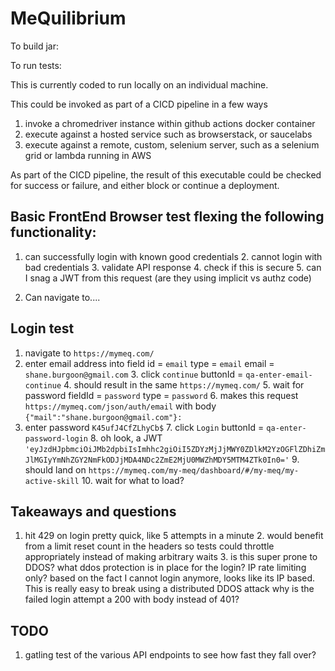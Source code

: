 # MeQuilibrium 

To build jar:

To run tests: 

This is currently coded to run locally on an individual machine.

This could be invoked as part of a CICD pipeline in a few ways
1. invoke a chromedriver instance within github actions docker container
2. execute against a hosted service such as browserstack, or saucelabs
3. execute against a remote, custom, selenium server, such as a selenium grid or lambda running in AWS

As part of the CICD pipeline, the result of this executable could be checked for success or failure, and either block or continue a deployment.


## Basic FrontEnd  Browser test flexing the following functionality:

1. can successfully login with known good credentials
   2. cannot login with bad credentials
      3. validate API response
      4. check if this is secure 
      5. can I snag a JWT from this request (are they using implicit vs authz code)


2. Can navigate to....



## Login test

1. navigate to `https://mymeq.com/`
2. enter email address into field id = `email` type = `email` email = `shane.burgoon@gmail.com`
   3. click `continue` buttonId = `qa-enter-email-continue`
   4. should result in the same `https://mymeq.com/`
   5. wait for password fieldId = `password` type = `password`
      6. makes this request `https://mymeq.com/json/auth/email` with body `{"mail":"shane.burgoon@gmail.com"}:`
6. enter password `K45ufJ4CfZLhyCb$`
   7. click `Login` buttonId = `qa-enter-password-login`
   8. oh look, a JWT `'eyJzdHJpbmciOiJMb2dpbiIsImhhc2giOiI5ZDYzMjJjMWY0ZDlkM2YzOGFlZDhiZmJlMGIyYmNhZGY2NmFkODJjMDA4NDc2ZmE2MjU0MWZhMDY5MTM4ZTk0In0='`
   9. should land on `https://mymeq.com/my-meq/dashboard/#/my-meq/my-active-skill`
   10. wait for what to load?


## Takeaways and questions

1. hit 429 on login pretty quick, like 5 attempts in a minute
   2. would benefit from a limit reset count in the headers so tests could throttle appropriately instead of making arbitrary waits
   3. is this super prone to DDOS? what ddos protection is in place for the login? IP rate limiting only?
      based on the fact I cannot login anymore, looks like its IP based. This is really easy to break using a distributed DDOS attack
      why is the failed login attempt a 200 with body instead of 401?

## TODO

1. gatling test of the various API endpoints to see how fast they fall over?
